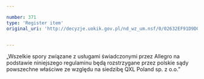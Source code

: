 ```yaml
---

number: 371
type: 'Register item'
original_uri: 'http://decyzje.uokik.gov.pl/nd_wz_um.nsf/0/02632EF91D9D0DFFC12572DD0032951F?OpenDocument'


---
```


„Wszelkie spory związane z usługami świadczonymi przez Allegro na podstawie niniejszego regulaminu będą rozstrzygane przez polskie sądy powszechne właściwe ze względu na siedzibę QXL Poland sp. z o.o.”
